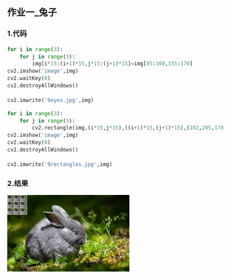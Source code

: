 ## 作业一_兔子

### 1.代码


```python
for i in range(3):
    for j in range(3):
        img[i*15:(i+1)*15,j*15:(j+1)*15]=img[85:100,155:170]
cv2.imshow('image',img)
cv2.waitKey(0)
cv2.destroyAllWindows()

cv2.imwrite('9eyes.jpg',img)
```

```python
for i in range(3):
    for j in range(3):
        cv2.rectangle(img,(i*15,j*15),((i+1)*15,(j+1)*15),(102,205,170),1) #左上角顶点,右下角顶点,颜色，线宽
cv2.imshow('image',img)
cv2.waitKey(0)
cv2.destroyAllWindows()

cv2.imwrite('9rectangles.jpg',img)
```

### 2.结果

![](9rectangles.jpg)

